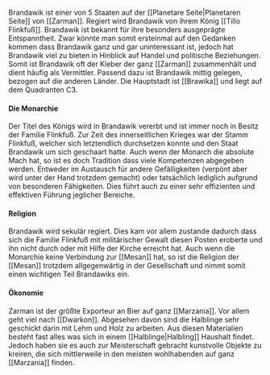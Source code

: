 Brandawik ist einer von 5 Staaten auf der [[Planetare Seite|Planetaren Seite]] von [[Zarman]]. Regiert wird Brandawik von ihrem König [[Tillo Flinkfuß]]. Brandawik ist bekannt für ihre besonders ausgeprägte Entspanntheit. Zwar könnte man somit ersteinmal auf den Gedanken kommen dass Brandawik ganz und gar uninteressant ist, jedoch hat Brandawik viel zu bieten in Hinblick auf Handel und politische Beziehungen. Somit ist Brandawik oft der Kleber der ganz [[Zarman]] zusammenhält und dient häufig als Vermittler. Passend dazu ist Brandawik mittig gelegen, bezogen auf die anderen Länder. Die Hauptstadt ist [[Brawika]] und liegt auf dem Quadranten C3.

#### Die Monarchie
Der Titel des Königs wird in Brandawik vererbt und ist immer noch in Besitz der Familie Flinkfuß. Zur Zeit des innerseitlichen Krieges war der Stamm Flinkfuß, welcher sich letztendlich durchsetzen konnte und den Staat Brandawik um sich geschaart hatte. Auch wenn der Monarch die absolute Mach hat, so ist es doch Tradition dass viele Kompetenzen abgegeben werden. Entweder im Austausch für andere Gefälligkeiten (verpönt aber wird unter der Hand trotzdem gemacht) oder tatsächlich lediglich aufgrund von besonderen Fähigkeiten. Dies führt auch zu einer sehr effizienten und effektiven Führung jeglicher Bereiche.

#### Religion
Brandawik wird sekulär regiert. Dies kam vor allem zustande dadurch dass sich die Familie Flinkfuß mit militärischer Gewalt diesen Posten eroberte und ihn nicht durch oder mit Hilfe der Kirche erreicht hat. Auch wenn die Monarchie keine Verbindung zur [[Mesan]] hat, so ist die Religion der [[Mesan]] trotzdem allgegenwärtig in der Gesellschaft und nimmt somit einen wichtigen Teil Brandawiks ein. 


#### Ökonomie
Zarman ist der größte Exporteur an Bier auf ganz [[Marzania]]. Vor allem geht viel nach [[Dwarkon]]. Abgesehen davon sind die Halblinge sehr geschickt darin mit Lehm und Holz zu arbeiten. Aus diesen Materialien besteht fast alles was sich in einem [[Halblinge|Halbling]] Haushalt findet. Jedoch haben sie es auch zur Meisterschaft gebracht kunstvolle Objekte zu kreiren, die sich mittlerweile in den meisten wohlhabenden auf ganz [[Marzania]] finden.